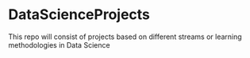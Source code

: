 # DataScienceProjects
This repo will consist of projects based on different streams or learning methodologies in Data Science
